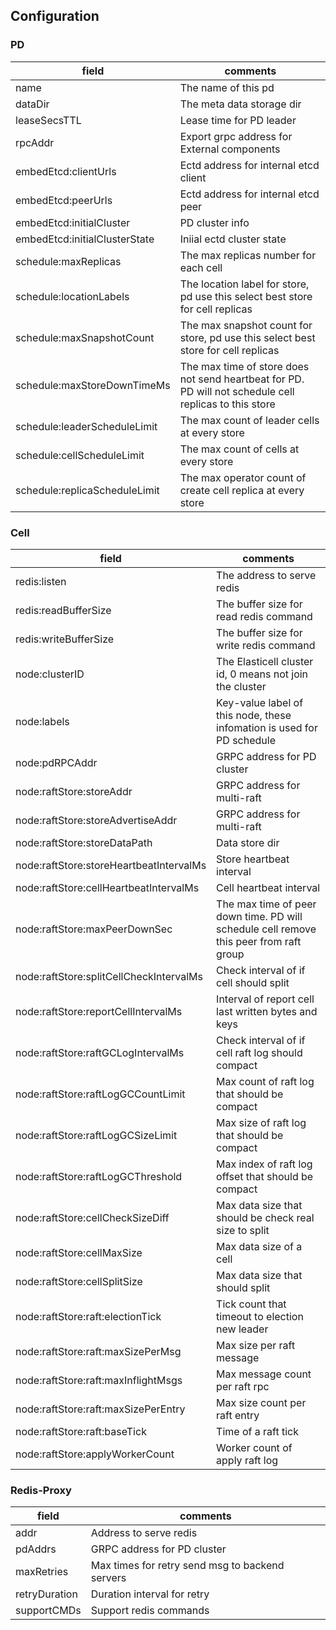 ## Configuration
### PD
|field|comments|
|--|--|
|name|The name of this pd|
|dataDir|The meta data storage dir|
|leaseSecsTTL|Lease time for PD leader|
|rpcAddr|Export grpc address for External components|
|embedEtcd:clientUrls|Ectd address for internal etcd client|
|embedEtcd:peerUrls|Ectd address for internal etcd peer|
|embedEtcd:initialCluster|PD cluster info|
|embedEtcd:initialClusterState|Iniial ectd cluster state|
|schedule:maxReplicas|The max replicas number for each cell|
|schedule:locationLabels|The location label for store, pd use this select best store for cell replicas|
|schedule:maxSnapshotCount|The max snapshot count for store, pd use this select best store for cell replicas|
|schedule:maxStoreDownTimeMs|The max time of store does not send heartbeat for PD. PD will not schedule cell replicas to this store|
|schedule:leaderScheduleLimit|The max count of leader cells at every store|
|schedule:cellScheduleLimit|The max count of cells at every store|
|schedule:replicaScheduleLimit|The max operator count of create cell replica at every store|

### Cell
|field|comments|
|--|--|
|redis:listen|The address to serve redis|
|redis:readBufferSize|The buffer size for read redis command|
|redis:writeBufferSize|The buffer size for write redis command|
|node:clusterID|The Elasticell cluster id, 0 means not join the cluster|
|node:labels|Key-value label of this node, these infomation is used for PD schedule|
|node:pdRPCAddr|GRPC address for PD cluster|
|node:raftStore:storeAddr|GRPC address for multi-raft|
|node:raftStore:storeAdvertiseAddr|GRPC address for multi-raft|
|node:raftStore:storeDataPath|Data store dir|
|node:raftStore:storeHeartbeatIntervalMs|Store heartbeat interval|
|node:raftStore:cellHeartbeatIntervalMs|Cell heartbeat interval|
|node:raftStore:maxPeerDownSec|The max time of peer down time. PD will schedule cell remove this peer from raft group|
|node:raftStore:splitCellCheckIntervalMs|Check interval of if cell should split|
|node:raftStore:reportCellIntervalMs|Interval of report cell last written bytes and keys|
|node:raftStore:raftGCLogIntervalMs|Check interval of if cell raft log should compact|
|node:raftStore:raftLogGCCountLimit|Max count of raft log that should be compact|
|node:raftStore:raftLogGCSizeLimit|Max size of raft log that should be compact|
|node:raftStore:raftLogGCThreshold|Max index of raft log offset that should be compact|
|node:raftStore:cellCheckSizeDiff|Max data size that should be check real size to split|
|node:raftStore:cellMaxSize|Max data size of a cell|
|node:raftStore:cellSplitSize|Max data size that should split|
|node:raftStore:raft:electionTick|Tick count that timeout to election new leader|
|node:raftStore:raft:maxSizePerMsg|Max size per raft message|
|node:raftStore:raft:maxInflightMsgs|Max message count per raft rpc|
|node:raftStore:raft:maxSizePerEntry|Max size count per raft entry|
|node:raftStore:raft:baseTick|Time of a raft tick|
|node:raftStore:applyWorkerCount|Worker count of apply raft log|

### Redis-Proxy
|field|comments|
|--|--|
|addr|Address to serve redis|
|pdAddrs|GRPC address for PD cluster|
|maxRetries|Max times for retry send msg to backend servers|
|retryDuration|Duration interval for retry|
|supportCMDs|Support redis commands|